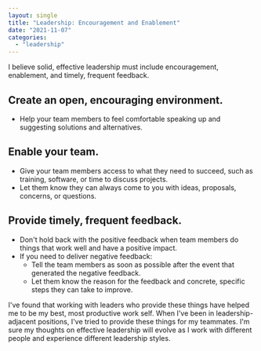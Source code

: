 ```yaml
---
layout: single
title: "Leadership: Encouragement and Enablement"
date: "2021-11-07"
categories: 
  - "leadership"
---
```


I believe solid, effective leadership must include encouragement, enablement, and timely, frequent feedback.

## Create an open, encouraging environment.

- Help your team members to feel comfortable speaking up and suggesting solutions and alternatives.

## Enable your team.

- Give your team members access to what they need to succeed, such as training, software, or time to discuss projects.
- Let them know they can always come to you with ideas, proposals, concerns, or questions.

## Provide timely, frequent feedback.

- Don't hold back with the positive feedback when team members do things that work well and have a positive impact.
- If you need to deliver negative feedback:
    - Tell the team members as soon as possible after the event that generated the negative feedback.
    - Let them know the reason for the feedback and concrete, specific steps they can take to improve.

I've found that working with leaders who provide these things have helped me to be my best, most productive work self. When I've been in leadership-adjacent positions, I've tried to provide these things for my teammates. I'm sure my thoughts on effective leadership will evolve as I work with different people and experience different leadership styles.

